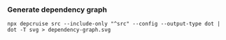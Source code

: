 ### Generate dependency graph

```
npx depcruise src --include-only "^src" --config --output-type dot | dot -T svg > dependency-graph.svg
```